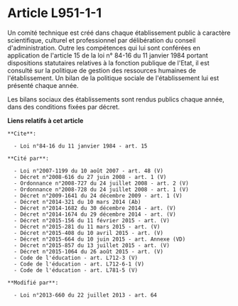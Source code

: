 # Article L951-1-1

Un comité technique est créé dans chaque établissement public à caractère scientifique, culturel et professionnel par
délibération du conseil d'administration. Outre les compétences qui lui sont conférées en application de l'article 15 de la
loi n° 84-16 du 11 janvier 1984 portant dispositions statutaires relatives à la fonction publique de l'Etat, il est consulté
sur la politique de gestion des ressources humaines de l'établissement. Un bilan de la politique sociale de l'établissement
lui est présenté chaque année.

Les bilans sociaux des établissements sont rendus publics chaque année, dans des conditions fixées par décret.

**Liens relatifs à cet article**

	**Cite**:

	  - Loi n°84-16 du 11 janvier 1984 - art. 15

	**Cité par**:

	  - Loi n°2007-1199 du 10 août 2007 - art. 48 (V)
	  - Décret n°2008-616 du 27 juin 2008 - art. 1 (V)
	  - Ordonnance n°2008-727 du 24 juillet 2008 - art. 2 (V)
	  - Ordonnance n°2008-728 du 24 juillet 2008 - art. 1 (V)
	  - Décret n°2009-1641 du 24 décembre 2009 - art. 1 (V)
	  - Décret n°2014-321 du 10 mars 2014 (Ab)
	  - Décret n°2014-1682 du 30 décembre 2014 - art. (V)
	  - Décret n°2014-1674 du 29 décembre 2014 - art. (V)
	  - Décret n°2015-156 du 11 février 2015 - art. (V)
	  - Décret n°2015-281 du 11 mars 2015 - art. (V)
	  - Décret n°2015-408 du 10 avril 2015 - art. (V)
	  - Décret n°2015-664 du 10 juin 2015 - art. Annexe (VD)
	  - Décret n°2015-857 du 13 juillet 2015 - art. (V)
	  - Décret n°2015-1064 du 26 août 2015 - art. (V)
	  - Code de l'éducation - art. L712-3 (V)
	  - Code de l'éducation - art. L712-6-1 (V)
	  - Code de l'éducation - art. L781-5 (V)

	**Modifié par**:

	  - Loi n°2013-660 du 22 juillet 2013 - art. 64
